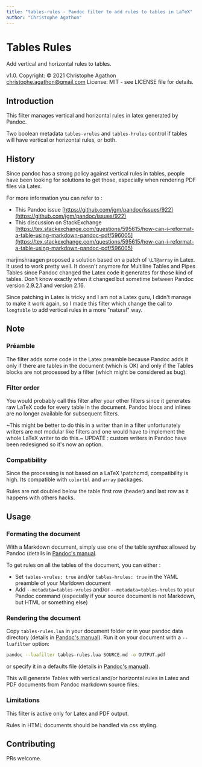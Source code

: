 ```yaml
---
title: "tables-rules - Pandoc filter to add rules to tables in LaTeX"
author: "Christophe Agathon"
---
```


Tables Rules
=======

Add vertical and horizontal rules to tables.

v1.0. Copyright: © 2021 Christophe Agathon
  <christophe.agathon@gmail.com>
License:  MIT - see LICENSE file for details.

Introduction
------------

This filter manages vertical and horizontal rules in latex generated by Pandoc.

Two boolean metadata `tables-vrules` and `tables-hrules` control if tables will have vertical or horizontal rules, or both.

History
-------

Since pandoc has a strong policy against vertical rules in tables, people have been looking for solutions to get those, especially when rendering PDF files via Latex. 

For more information you can refer to :

* This Pandoc issue [https://github.com/jgm/pandoc/issues/922](https://github.com/jgm/pandoc/issues/922)
* This discussion on StackExchange [https://tex.stackexchange.com/questions/595615/how-can-i-reformat-a-table-using-markdown-pandoc-pdf/596005](https://tex.stackexchange.com/questions/595615/how-can-i-reformat-a-table-using-markdown-pandoc-pdf/596005)

marjinshraagen proposed a solution based on a patch of `\LT@array` in Latex. It used to work pretty well. It doesn't anymore for Multiline Tables and Pipes Tables since Pandoc changed the Latex code it generates for those kind of tables. Don't know exactly when it changed but sometime between Pandoc version 2.9.2.1 and version 2.16.

Since patching in Latex is tricky and I am not a Latex guru, I didn't manage to make it work again, so I made this filter which change the call to `longtable` to add vertical rules in a more "natural" way.

Note
----

### Préamble

The filter adds some code in the Latex preamble because Pandoc adds it only if there are tables in the document (which is OK) and only if the Tables blocks are not processed by a filter (which might be considered as bug).

### Filter order

You would probably call this filter after your other filters since it generates raw LaTeX code for every table in the document. Pandoc blocs and inlines are no longer available for subsequent filters.

~This might be better to do this in a writer than in a filter unfortunately writers are not modular like filters and one would have to implement the whole LaTeX writer to do this.~
UPDATE : custom writers in Pandoc have been redesigned so it's now an option.

### Compatibility

Since the processing is not based on a LaTeX \patchcmd, compatibility is high.
Its compatible with `colortbl` and `array` packages.

Rules are not doubled below the table first row (header) and last row as it happens with others hacks.

Usage
-----

### Formating the document

With a Markdown document, simply use one of the table synthax allowed by Pandoc (details in
[Pandoc's manual](https://pandoc.org/MANUAL.html#tables).

To get rules on all the tables of the document, you can either :

* Set `tables-vrules: true` and/or `tables-hrules: true` in the YAML preamble of your Marldown document
* Add  `--metadata=tables-vrules` and/or `--metadata=tables-hrules` to your Pandoc command (especially if your source document is not Markdown, but HTML or something else)


### Rendering the document

Copy `tables-rules.lua` in your document folder or in your pandoc
data directory (details in
[Pandoc's manual](https://pandoc.org/MANUAL.html#option--lua-filter)).
Run it on your document with a `--luafilter` option:

```bash
pandoc --luafilter tables-rules.lua SOURCE.md -o OUTPUT.pdf

```

or specify it in a defaults file (details in
[Pandoc's manual](https://pandoc.org/MANUAL.html#option--defaults)).

This will generate Tables with vertical and/or horizontal rules in Latex and PDF documents from Pandoc markdown source files.

### Limitations

This filter is active only for Latex and PDF output.

Rules in HTML documents should be handled via css styling.

Contributing
------------

PRs welcome.

